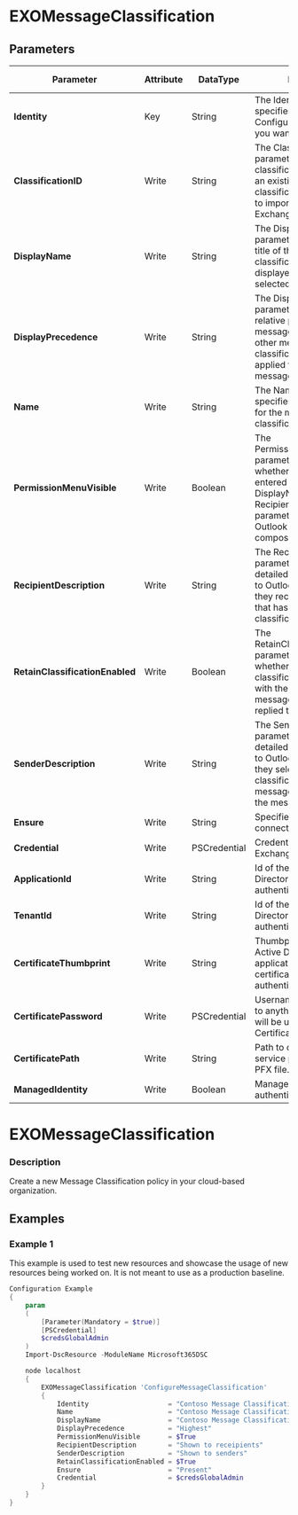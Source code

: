 ﻿# EXOMessageClassification

## Parameters

| Parameter | Attribute | DataType | Description | Allowed Values |
| --- | --- | --- | --- | --- |
| **Identity** | Key | String | The Identity parameter specifies the OME Configuration policy that you want to modify. ||
| **ClassificationID** | Write | String | The ClassificationID parameter specifies the classification ID (GUID) of an existing message classification that you want to import and use in your Exchange organization. ||
| **DisplayName** | Write | String | The DisplayName parameter specifies the title of the message classification that's displayed in Outlook and selected by users. ||
| **DisplayPrecedence** | Write | String | The DisplayPrecedence parameter specifies the relative precedence of the message classification to other message classifications that may be applied to a specified message. |Highest, Higher, High, MediumHigh, Medium, MediumLow, Low, Lower, Lowest|
| **Name** | Write | String | The Name parameter specifies the unique name for the message classification. ||
| **PermissionMenuVisible** | Write | Boolean | The PermissionMenuVisible parameter specifies whether the values that you entered for the DisplayName and RecipientDescription parameters are displayed in Outlook as the user composes a message.  ||
| **RecipientDescription** | Write | String | The RecipientDescription parameter specifies the detailed text that's shown to Outlook recipient when they receive a message that has the message classification applied. ||
| **RetainClassificationEnabled** | Write | Boolean | The RetainClassificationEnabled parameter specifies whether the message classification should persist with the message if the message is forwarded or replied to. ||
| **SenderDescription** | Write | String | The SenderDescription parameter specifies the detailed text that's shown to Outlook senders when they select a message classification to apply to a message before they send the message.  ||
| **Ensure** | Write | String | Specifies if this Outbound connector should exist. |Present, Absent|
| **Credential** | Write | PSCredential | Credentials of the Exchange Global Admin ||
| **ApplicationId** | Write | String | Id of the Azure Active Directory application to authenticate with. ||
| **TenantId** | Write | String | Id of the Azure Active Directory tenant used for authentication. ||
| **CertificateThumbprint** | Write | String | Thumbprint of the Azure Active Directory application's authentication certificate to use for authentication. ||
| **CertificatePassword** | Write | PSCredential | Username can be made up to anything but password will be used for CertificatePassword ||
| **CertificatePath** | Write | String | Path to certificate used in service principal usually a PFX file. ||
| **ManagedIdentity** | Write | Boolean | Managed ID being used for authentication. ||

# EXOMessageClassification

### Description

Create a new Message Classification policy in your cloud-based organization.

## Examples

### Example 1

This example is used to test new resources and showcase the usage of new resources being worked on.
It is not meant to use as a production baseline.

```powershell
Configuration Example
{
    param
    (
        [Parameter(Mandatory = $true)]
        [PSCredential]
        $credsGlobalAdmin
    )
    Import-DscResource -ModuleName Microsoft365DSC

    node localhost
    {
        EXOMessageClassification 'ConfigureMessageClassification'
        {
            Identity                    = "Contoso Message Classification"
            Name                        = "Contoso Message Classification"
            DisplayName                 = "Contoso Message Classification"
            DisplayPrecedence           = "Highest"
            PermissionMenuVisible       = $True
            RecipientDescription        = "Shown to receipients"
            SenderDescription           = "Shown to senders"
            RetainClassificationEnabled = $True
            Ensure                      = "Present"
            Credential                  = $credsGlobalAdmin
        }
    }
}
```

